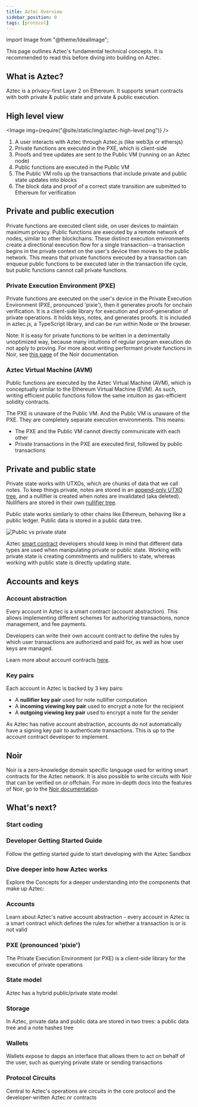 ```yaml
---
title: Aztec Overview
sidebar_position: 0
tags: [protocol]
---
```


import Image from "@theme/IdealImage";

This page outlines Aztec's fundamental technical concepts. It is recommended to read this before diving into building on Aztec.

## What is Aztec?

Aztec is a privacy-first Layer 2 on Ethereum. It supports smart contracts with both private & public state and private & public execution.

## High level view

<Image img={require("@site/static/img/aztec-high-level.png")} />

1. A user interacts with Aztec through Aztec.js (like web3js or ethersjs)
2. Private functions are executed in the PXE, which is client-side
3. Proofs and tree updates are sent to the Public VM (running on an Aztec node)
4. Public functions are executed in the Public VM
5. The Public VM rolls up the transactions that include private and public state updates into blocks
6. The block data and proof of a correct state transition are submitted to Ethereum for verification

## Private and public execution

Private functions are executed client side, on user devices to maintain maximum privacy. Public functions are executed by a remote network of nodes, similar to other blockchains. These distinct execution environments create a directional execution flow for a single transaction--a transaction begins in the private context on the user's device then moves to the public network. This means that private functions executed by a transaction can enqueue public functions to be executed later in the transaction life cycle, but public functions cannot call private functions.

### Private Execution Environment (PXE)

Private functions are executed on the user's device in the Private Execution Environment (PXE, pronounced 'pixie'), then it generates proofs for onchain verification. It is a client-side library for execution and proof-generation of private operations. It holds keys, notes, and generates proofs. It is included in aztec.js, a TypeScript library, and can be run within Node or the browser.

Note: It is easy for private functions to be written in a detrimentally unoptimized way, because many intuitions of regular program execution do not apply to proving. For more about writing performant private functions in Noir, see [this page](https://noir-lang.org/docs/explainers/explainer-writing-noir) of the Noir documentation.

### Aztec Virtual Machine (AVM)

Public functions are executed by the Aztec Virtual Machine (AVM), which is conceptually similar to the Ethereum Virtual Machine (EVM). As such, writing efficient public functions follow the same intuition as gas-efficient solidity contracts.

The PXE is unaware of the Public VM. And the Public VM is unaware of the PXE. They are completely separate execution environments. This means:

- The PXE and the Public VM cannot directly communicate with each other
- Private transactions in the PXE are executed first, followed by public transactions

## Private and public state

Private state works with UTXOs, which are chunks of data that we call notes. To keep things private, notes are stored in an [append-only UTXO tree](./concepts/advanced/storage/indexed_merkle_tree.mdx), and a nullifier is created when notes are invalidated (aka deleted). Nullifiers are stored in their own [nullifier tree](./concepts/advanced/storage/indexed_merkle_tree.mdx).

Public state works similarly to other chains like Ethereum, behaving like a public ledger. Public data is stored in a public data tree.

![Public vs private state](@site/static/img/public-and-private-state-diagram.png)

Aztec [smart contract](./smart_contracts_overview.md) developers should keep in mind that different data types are used when manipulating private or public state. Working with private state is creating commitments and nullifiers to state, whereas working with public state is directly updating state.

## Accounts and keys

### Account abstraction

Every account in Aztec is a smart contract (account abstraction). This allows implementing different schemes for authorizing transactions, nonce management, and fee payments.

Developers can write their own account contract to define the rules by which user transactions are authorized and paid for, as well as how user keys are managed.

Learn more about account contracts [here](./concepts/accounts/index.md).

### Key pairs

Each account in Aztec is backed by 3 key pairs:

- A **nullifier key pair** used for note nullifier computation
- A **incoming viewing key pair** used to encrypt a note for the recipient
- A **outgoing viewing key pair** used to encrypt a note for the sender

As Aztec has native account abstraction, accounts do not automatically have a signing key pair to authenticate transactions. This is up to the account contract developer to implement.

## Noir

Noir is a zero-knowledge domain specific language used for writing smart contracts for the Aztec network. It is also possible to write circuits with Noir that can be verified on or offchain. For more in-depth docs into the features of Noir, go to the [Noir documentation](https://noir-lang.org/).

## What's next?

### Start coding

<div>
 <Card shadow='tl' link='/developers/getting_started'>
    <CardHeader>
      <h3>Developer Getting Started Guide</h3>
    </CardHeader>
    <CardBody>
      Follow the getting started guide to start developing with the Aztec Sandbox
    </CardBody>
  </Card>
</div>

### Dive deeper into how Aztec works

Explore the Concepts for a deeper understanding into the components that make up Aztec:

<div className="card-container">

  <Card shadow='tl' link='/aztec/concepts/accounts'>
    <CardHeader>
      <h3>Accounts</h3>
    </CardHeader>
    <CardBody>
      Learn about Aztec's native account abstraction - every account in Aztec is a smart contract which defines the rules for whether a transaction is or is not valid
    </CardBody>
  </Card>

  <Card shadow='tl' link='/aztec/concepts/pxe'>
    <CardHeader>
      <h3>PXE (pronounced 'pixie')</h3>
    </CardHeader>
    <CardBody>
      The Private Execution Environment (or PXE) is a client-side library for the execution of private operations
    </CardBody>
  </Card>

   <Card shadow='tl' link='/aztec/concepts/storage/state_model'>
    <CardHeader>
      <h3>State model</h3>
    </CardHeader>
    <CardBody>
      Aztec has a hybrid public/private state model
    </CardBody>
  </Card>

  <Card shadow='tl' link='/aztec/concepts/storage'>
    <CardHeader>
      <h3>Storage</h3>
    </CardHeader>
    <CardBody>
     In Aztec, private data and public data are stored in two trees: a public data tree and a note hashes tree
    </CardBody>
  </Card>

  <Card shadow='tl' link='/aztec/concepts/wallets'>
    <CardHeader>
      <h3>Wallets</h3>
    </CardHeader>
    <CardBody>
     Wallets expose to dapps an interface that allows them to act on behalf of the user, such as querying private state or sending transactions
    </CardBody>
  </Card>

  <Card shadow='tl' link='/aztec/concepts/advanced/circuits'>
    <CardHeader>
      <h3>Protocol Circuits</h3>
    </CardHeader>
    <CardBody>
      Central to Aztec's operations are circuits in the core protocol and the developer-written Aztec.nr contracts
    </CardBody>
  </Card>

</div>

